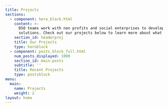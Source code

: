 ```yaml
---
title: Projects
sections:
  - component: hero_block.html
    content: >-
      DSO teams work with non profits and social enterprises to develop impactful 
      solutions. Check out our projects below to learn more about what we do!
    section_id: headerproj
    title: Our Projects
    type: heroblock
  - component: posts_block_full.html
    num_posts_displayed: 1000
    section_id: main-posts
    subtitle: ''
    title: Recent Projects
    type: postsblock
menu:
  main:
    name: Projects
    weight: 2
layout: home
---
```


